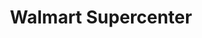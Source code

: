 ---
title: "Walmart Supercenter"
url: /springfield/walmart-supercenter-west-sunshine-street/
shop: supermarket
---